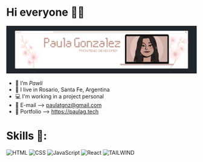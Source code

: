 # Hi everyone 👋🏻

<img src="./img/paulaglogo.png" alt="Paula G" style="max-width:100%;">

- 🌺 I’m *Pawli*
- 📍 I live in Rosario, Santa Fe, Argentina
- 💻 I'm working in a project personal
- 💌 E-mail --> paulatgnz@gmail.com
- 🦋 Portfolio --> https://paulag.tech

# Skills 🦖:
![HTML](https://img.shields.io/badge/-HTML-ecc3c2?style=for-the-badge&logo=HTML5)
![CSS](https://img.shields.io/badge/-CSS-ecc3c2?style=for-the-badge&logo=CSS3&logoColor=1572B6)
![JavaScript](https://img.shields.io/badge/-JavaScript-ecc3c2?style=for-the-badge&logo=javascript)
![React](https://img.shields.io/badge/-React-ecc3c2?style=for-the-badge&logo=react)
![TAILWIND](https://img.shields.io/badge/Tailwind_CSS-ebc2c1?style=for-the-badge&logo=tailwind-css&logoColor=white)
